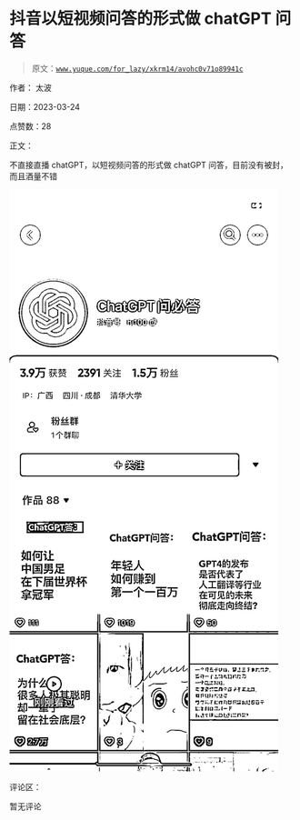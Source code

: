 # 抖音以短视频问答的形式做 chatGPT 问答

> 原文：[`www.yuque.com/for_lazy/xkrm14/avohc0v71o89941c`](https://www.yuque.com/for_lazy/xkrm14/avohc0v71o89941c)

作者： 太波

日期：2023-03-24

点赞数：28

正文：

不直接直播 chatGPT，以短视频问答的形式做 chatGPT 问答，目前没有被封，而且酒量不错

![](img/291ef603ef16b9c00e181fb954eac41c.png)

评论区：

暂无评论

